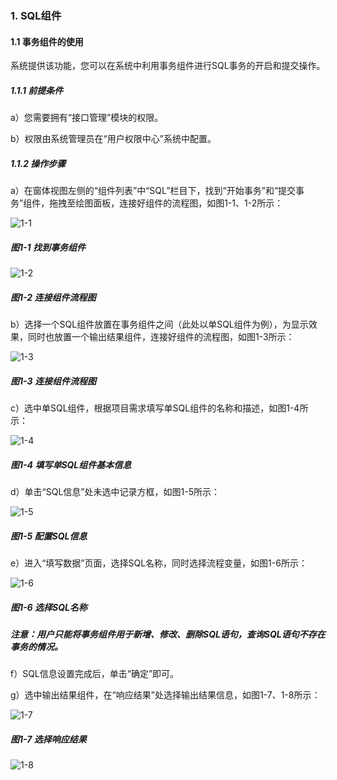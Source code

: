 ### 1. SQL组件

#### 1.1 事务组件的使用

系统提供该功能，您可以在系统中利用事务组件进行SQL事务的开启和提交操作。

##### 1.1.1 前提条件

a）您需要拥有“接口管理”模块的权限。

b）权限由系统管理员在“用户权限中心”系统中配置。

##### 1.1.2 操作步骤

a）在窗体视图左侧的“组件列表”中“SQL”栏目下，找到“开始事务”和“提交事务”组件，拖拽至绘图面板，连接好组件的流程图，如图1-1、1-2所示：

![1-1](https://www.feisuanyz.com/fsimage/zc-image/cz_22_2_4_01.png)

##### 图1-1 找到事务组件

![1-2](https://www.feisuanyz.com/fsimage/zc-image/cz_22_2_4_02.png)

##### 图1-2 连接组件流程图

b）选择一个SQL组件放置在事务组件之间（此处以单SQL组件为例），为显示效果，同时也放置一个输出结果组件，连接好组件的流程图，如图1-3所示：

![1-3](https://www.feisuanyz.com/fsimage/zc-image/cz_22_2_4_03.png)

##### 图1-3 连接组件流程图

c）选中单SQL组件，根据项目需求填写单SQL组件的名称和描述，如图1-4所示：

![1-4](https://www.feisuanyz.com/fsimage/zc-image/cz_22_2_4_05.png)

##### 图1-4 填写单SQL组件基本信息

d）单击“SQL信息”处未选中记录方框，如图1-5所示：

![1-5](https://www.feisuanyz.com/fsimage/zc-image/cz_22_2_4_06.png)

##### 图1-5 配置SQL信息

e）进入“填写数据”页面，选择SQL名称，同时选择流程变量，如图1-6所示：

![1-6](https://www.feisuanyz.com/fsimage/zc-image/cz_22_2_4_04.png)

##### 图1-6 选择SQL名称

##### 注意：用户只能将事务组件用于新增、修改、删除SQL语句，查询SQL语句不存在事务的情况。

f）SQL信息设置完成后，单击“确定”即可。

g）选中输出结果组件，在“响应结果”处选择输出结果信息，如图1-7、1-8所示：

![1-7](https://www.feisuanyz.com/fsimage/zc-image/cz_22_2_4_07.png)

##### 图1-7 选择响应结果

![1-8](https://www.feisuanyz.com/fsimage/zc-image/cz_22_2_4_08.png)
